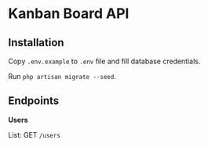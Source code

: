 # Kanban Board API

## Installation

Copy `.env.example` to `.env` file and fill database credentials.

Run `php artisan migrate --seed`. 

## Endpoints

**Users**

List: GET `/users`
